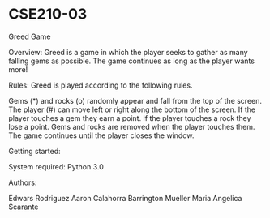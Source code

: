 # CSE210-03
Greed Game

Overview:
Greed is a game in which the player seeks to gather as many falling gems as possible. The game continues as long as the player wants more!

Rules:
Greed is played according to the following rules.

Gems (*) and rocks (o) randomly appear and fall from the top of the screen.
The player (#) can move left or right along the bottom of the screen.
If the player touches a gem they earn a point.
If the player touches a rock they lose a point.
Gems and rocks are removed when the player touches them.
The game continues until the player closes the window.

Getting started:

System required: Python 3.0

Authors:

Edwars Rodriguez
Aaron Calahorra
Barrington Mueller
Maria Angelica Scarante

